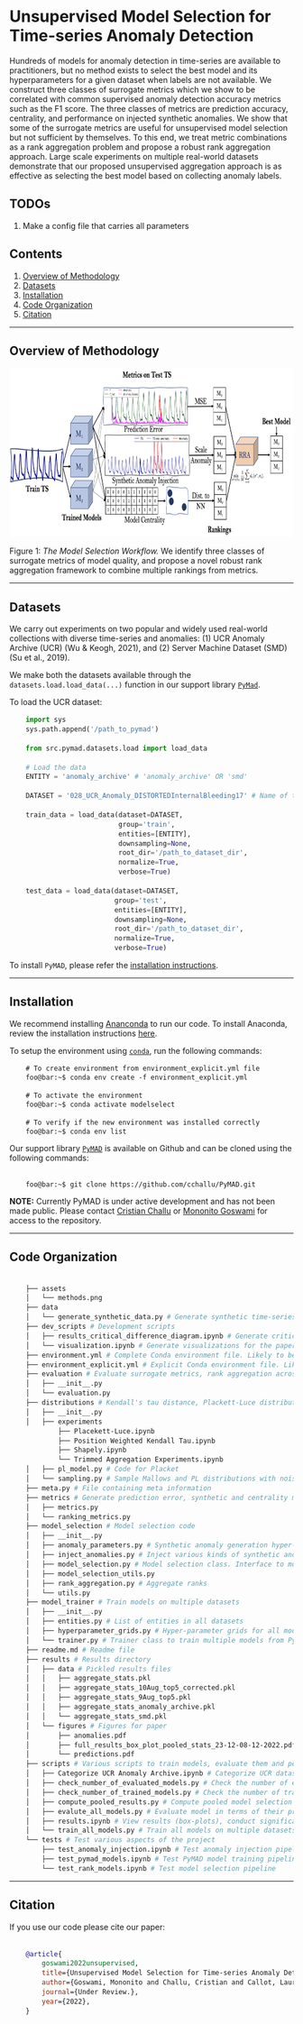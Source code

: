 # Unsupervised Model Selection for Time-series Anomaly Detection

Hundreds of models for anomaly detection in time-series are available to practitioners, but no method exists to select the best model and its hyperparameters for a given dataset when labels are not available. We construct three classes of surrogate metrics which we show to be correlated with common supervised anomaly detection accuracy metrics such as the F1 score. 
The three classes of metrics are prediction accuracy, centrality, and performance on injected synthetic anomalies. We show that some of the surrogate metrics are useful for unsupervised model selection but not sufficient by themselves. To this end, we treat metric combinations as a rank aggregation problem and propose a robust rank aggregation approach. Large scale experiments on multiple real-world datasets demonstrate that our proposed unsupervised aggregation approach is as effective as selecting the best model based on collecting anomaly labels.

## TODOs
1. Make a config file that carries all parameters

## Contents

1. [Overview of Methodology](#methodology) 
2. [Datasets](#datasets)
3. [Installation](#installation)
4. [Code Organization](#code)
5. [Citation](#citation)
----

<a id="methodology"></a>
## Overview of Methodology 

<p align="center">
<img height ="300px" src="assets/methods.png">
</p>

Figure 1: *The Model Selection Workflow.* We identify three classes of surrogate metrics of model quality, and propose a novel robust rank aggregation framework to combine multiple rankings from metrics. 

----

<a id="datasets"></a>
## Datasets

We carry out experiments on two popular and widely used real-world collections with diverse time-series and anomalies: (1) UCR Anomaly Archive (UCR) (Wu & Keogh, 2021), and (2) Server Machine Dataset (SMD) (Su et al., 2019). 

We make both the datasets available through the `datasets.load.load_data(...)` function in our support library [`PyMad`](https://github.com/cchallu/PyMAD). 

To load the UCR dataset: 

```python
    import sys
    sys.path.append('/path_to_pymad')
    
    from src.pymad.datasets.load import load_data

    # Load the data
    ENTITY = 'anomaly_archive' # 'anomaly_archive' OR 'smd' 
    
    DATASET = '028_UCR_Anomaly_DISTORTEDInternalBleeding17' # Name of timeseries in UCR or machine in SMD
    
    train_data = load_data(dataset=DATASET, 
                           group='train', 
                           entities=[ENTITY], 
                           downsampling=None, 
                           root_dir='/path_to_dataset_dir', 
                           normalize=True, 
                           verbose=True)
    
    test_data = load_data(dataset=DATASET, 
                          group='test', 
                          entities=[ENTITY], 
                          downsampling=None, 
                          root_dir='/path_to_dataset_dir', 
                          normalize=True, 
                          verbose=True)

```

To install `PyMAD`, please refer the [installation instructions](#installation). 


----

<a id="installation"></a>
## Installation

We recommend installing [Ananconda](https://conda.io/projects/conda/en/latest/index.html) to run our code. To install Anaconda, review the installation instructions [here](https://docs.anaconda.com/anaconda/install/). 

To setup the environment using [`conda`](https://conda.io/projects/conda/en/latest/index.html), run the following commands:

```console
    # To create environment from environment_explicit.yml file
    foo@bar:~$ conda env create -f environment_explicit.yml
    
    # To activate the environment
    foo@bar:~$ conda activate modelselect 
    
    # To verify if the new environment was installed correctly
    foo@bar:~$ conda env list 

```

Our support library [`PyMAD`](https://github.com/cchallu/PyMAD) is available on Github and can be cloned using the following commands: 

```console

    foo@bar:~$ git clone https://github.com/cchallu/PyMAD.git

```

**NOTE:** Currently PyMAD is under active development and has not been made public. Please contact <a href="mailto:cchallu@andrew.cmu.edu">Cristian Challu</a> or <a href="mailto:mgoswami@andrew.cmu.edu">Mononito Goswami</a> for access to the repository.

----

<a id="code"></a>
## Code Organization

```bash

    ├── assets 
    │   └── methods.png
    ├── data
    │   └── generate_synthetic_data.py # Generate synthetic time-series
    ├── dev_scripts # Development scripts 
    │   ├── results_critical_difference_diagram.ipynb # Generate critical difference diagrams. Currently not used in the paper. 
    │   └── visualization.ipynb # Generate visualizations for the paper
    ├── environment.yml # Complete Conda environment file. Likely to be incompatible across platforms. 
    ├── environment_explicit.yml # Explicit Conda environment file. Likely to be compatible across platforms. 
    ├── evaluation # Evaluate surrogate metrics, rank aggregation across datasets
    │   ├── __init__.py
    │   └── evaluation.py 
    ├── distributions # Kendall's tau distance, Plackett-Luce distribution, synthetic data experiments
    │   ├── __init__.py
    │   ├── experiments
            ├── Placekett-Luce.ipynb 
            ├── Position Weighted Kendall Tau.ipynb
            ├── Shapely.ipynb
            └── Trimmed Aggregation Experiments.ipynb
    │   ├── pl_model.py # Code for Placket
    │   └── sampling.py # Sample Mallows and PL distributions with noise
    ├── meta.py # File containing meta information 
    ├── metrics # Generate prediction error, synthetic and centrality metrics. Also includes code to evaluate ranking algorithms. 
    │   ├── metrics.py
    │   └── ranking_metrics.py
    ├── model_selection # Model selection code
    │   ├── __init__.py
    │   ├── anomaly_parameters.py # Synthetic anomaly generation hyper-parameters
    │   ├── inject_anomalies.py # Inject various kinds of synthetic anomalies
    │   ├── model_selection.py # Model selection class. Interface to model selection capablities.
    │   ├── model_selection_utils.py 
    │   ├── rank_aggregation.py # Aggregate ranks
    │   └── utils.py
    ├── model_trainer # Train models on multiple datasets
    │   ├── __init__.py
    │   ├── entities.py # List of entities in all datasets
    │   ├── hyperparameter_grids.py # Hyper-parameter grids for all models to be trained
    │   └── trainer.py # Trainer class to train multiple models from PyMAD
    ├── readme.md # Readme file
    ├── results # Results directory
    │   ├── data # Pickled results files
    │   │   ├── aggregate_stats.pkl
    │   │   ├── aggregate_stats_10Aug_top5_corrected.pkl
    │   │   ├── aggregate_stats_9Aug_top5.pkl
    │   │   ├── aggregate_stats_anomaly_archive.pkl
    │   │   └── aggregate_stats_smd.pkl
    │   └── figures # Figures for paper
    │       ├── anomalies.pdf
    │       ├── full_results_box_plot_pooled_stats_23-12-08-12-2022.pdf
    │       └── predictions.pdf
    ├── scripts # Various scripts to train models, evaluate them and perform model selection on all datasets etc. 
    │   ├── Categorize UCR Anomaly Archive.ipynb # Categorize UCR datasets
    │   ├── check_number_of_evaluated_models.py # Check the number of evaluated models
    │   ├── check_number_of_trained_models.py # Check the number of trained models
    │   ├── compute_pooled_results.py # Compute pooled model selection results of all surrogate metrics & model selection strategies
    │   ├── evalute_all_models.py # Evaluate model in terms of their prediction error, model centrality and performanc on synthetically injected anomalies
    │   ├── results.ipynb # View results (box-plots), conduct significance testing and create tables for paper
    │   └── train_all_models.py # Train all models on multiple datasets
    └── tests # Test various aspects of the project
        ├── test_anomaly_injection.ipynb # Test anomaly injection pipeline
        ├── test_pymad_models.ipynb # Test PyMAD model training pipeline
        └── test_rank_models.ipynb # Test model selection pipeline

```

----
<a id="citation"></a>
## Citation

If you use our code please cite our paper: 

```bibtex

    @article{
        goswami2022unsupervised,
        title={Unsupervised Model Selection for Time-series Anomaly Detection},
        author={Goswami, Mononito and Challu, Cristian and Callot, Laurent and Minorics, Lenon and Kan, Andrey},
        journal={Under Review.},
        year={2022},
    }

```
